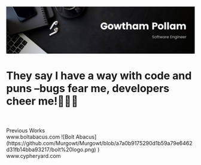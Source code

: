 ![Gowtham Pollam](https://github.com/Murgowt/Murgowt/blob/387409fb4ff29ec534f8d60f4aacaee9d7cdb125/Gowtham.jpeg)
<p align="center">
<h1>They say I have a way with code and puns –bugs fear me, developers cheer me!🐞👨‍💻</h1>
<br><br>
Previous Works
<br>
www.boltabacus.com ![Bolt Abacus](https://github.com/Murgowt/Murgowt/blob/a7a0b9175290d1b59a79e6462d31fb14bba93217/bolt%20logo.png)
)
<br>
www.cypheryard.com
<br>
</p>
